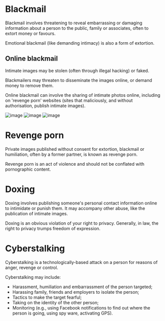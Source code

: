 [Title]: # (Online abuse)
[Order]: # (0)

# Blackmail

Blackmail involves threatening to reveal embarrassing or damaging information about a person to the public, family or associates, often to extort money or favours.

Emotional blackmail (like demanding intimacy) is also a form of extortion.

## Online blackmail 

Intimate images may be stolen (often through illegal hacking) or faked. 

Blackmailers may threaten to disseminate the images online, or demand money to remove them.

Online blackmail can involve the sharing of intimate photos online, including on 'revenge porn' websites (sites that maliciously, and without authorisation, publish intimate images).

![image](blackmail-1.png)
![image](blackmail-2.png)
![image](blackmail-3.png)

# Revenge porn 

Private images published without consent for extortion, blackmail or humiliation, often by a former partner, is known as revenge porn. 

Revenge porn is an act of violence and should not be conflated with pornographic content.

# Doxing
 	
Doxing involves publishing someone's personal contact information online to intimidate or punish them. It may accompany other abuse, like the publication of intimate images. 

Doxing is an obvious violation of your right to privacy. Generally, in law, the right to privacy trumps freedom of expression.

# Cyberstalking 

Cyberstalking is a technologically-based attack on a person for reasons of anger, revenge or control.

Cyberstalking may include:
*	Harassment, humiliation and embarrassment of the person targeted;
*	Harassing family, friends and employers to isolate the person;
*	Tactics to make the target fearful;
*	Taking on the identity of the other person;
*	Monitoring (e.g., using Facebook notifications to find out where the person is going, using spy ware, activating GPS).
